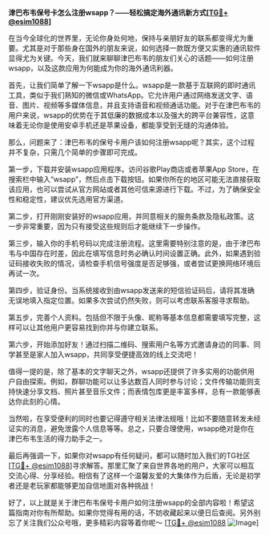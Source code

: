 **津巴布韦保号卡怎么注册wsapp？——轻松搞定海外通讯新方式[[TG💪+ @esim1088](https://t.me/s/esim1088)]**

在当今全球化的世界里，无论你身处何地，保持与亲朋好友的联系都变得尤为重要。尤其是对于那些身在国外的朋友来说，如何选择一款既方便又实惠的通讯软件显得尤为关键。今天，我们就来聊聊津巴布韦的朋友们关心的话题——如何注册wsapp，以及这款应用为何能成为你的海外通讯利器。

首先，让我们简单了解一下wsapp是什么。wsapp是一款基于互联网的即时通讯工具，类似于我们熟知的微信或WhatsApp。它允许用户通过网络发送文字、语音、图片、视频等多媒体信息，并且支持语音和视频通话功能。对于在津巴布韦的用户来说，wsapp的优势在于其低廉的数据成本以及强大的跨平台兼容性，这意味着无论你是使用安卓手机还是苹果设备，都能享受到无缝的沟通体验。

那么，问题来了：津巴布韦的保号卡用户该如何注册wsapp呢？其实，这个过程并不复杂，只需几个简单的步骤即可完成。

第一步，下载并安装wsapp应用程序。访问谷歌Play商店或者苹果App Store，在搜索栏中输入“wsapp”，然后点击下载按钮。如果你所在的地区可能无法直接获取该应用，也可以尝试从官方网站或者其他可信来源进行下载。不过，为了确保安全性和稳定性，建议优先选用官方渠道。

第二步，打开刚刚安装好的wsapp应用，并同意相关的服务条款及隐私政策。这一步非常重要，因为只有接受这些规则后才能继续下一步操作。

第三步，输入你的手机号码以完成注册流程。这里需要特别注意的是，由于津巴布韦与中国存在时差，因此在填写信息时务必确认时间设置正确。此外，如果遇到验证码接收失败的情况，请检查手机信号强度是否足够强，或者尝试更换网络环境后再试一次。

第四步，验证身份。当系统接收到由wsapp发送来的短信验证码后，请将其准确无误地填入指定位置。如果多次尝试仍然失败，则可以考虑联系客服寻求帮助。

第五步，完善个人资料。包括但不限于头像、昵称等基本信息都需要填写完整，这样可以让其他用户更容易找到你并与你建立联系。

第六步，开始添加好友！通过扫描二维码、搜索用户名等方式邀请身边的同事、同学甚至是家人加入wsapp，共同享受便捷高效的线上交流吧！

值得一提的是，除了基本的文字聊天之外，wsapp还提供了许多实用的功能供用户自由探索。例如，群聊功能可以让多达数百人同时参与讨论；文件传输功能则支持快速分享文档、照片甚至音乐文件；而表情包库更是丰富多样，总有一款能够表达你此刻的心情。

当然啦，在享受便利的同时也要记得遵守相关法律法规哦！比如不要随意转发未经证实的消息，避免泄露个人信息等等。总之，只要合理使用，wsapp绝对是你在津巴布韦生活的得力助手之一。

最后再强调一下，如果你对wsapp有任何疑问，都可以随时加入我们的TG社区[[TG💪+ @esim1088](https://t.me/s/esim1088)]寻求解答。那里汇聚了来自世界各地的用户，大家可以相互交流心得、分享经验。相信有了这样一个温馨友爱的大集体作为后盾，无论是初学者还是老玩家都能够更加自信地面对各种挑战！

好了，以上就是关于津巴布韦保号卡用户如何注册wsapp的全部内容啦！希望这篇指南对你有所帮助。如果你觉得有用的话，不妨收藏起来以便日后查阅。另外别忘了关注我们公众号哦，更多精彩内容等着你呢～ [[TG💪+ @esim1088](https://t.me/s/esim1088) ![Image](https://i.postimg.cc/4NQfJmqS/Snipaste-2025-05-13-00-14-12.png)]